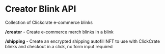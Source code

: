 # Creator Blink API
Collection of Clickcrate e-commerce blinks



**/creator** - Create e-commerce merch blinks in a blink

**/shipping** - Create an encrypted shipping autofill NFT to use with ClickCrate blinks and checkout in a click, no form input required
